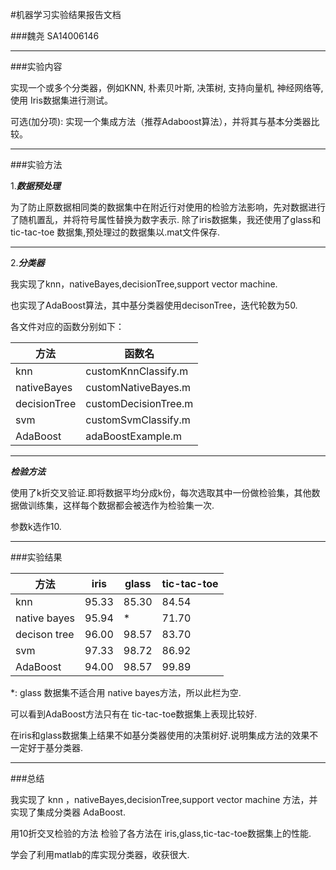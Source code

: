 #机器学习实验结果报告文档

###魏尧   SA14006146

---

###实验内容

实现一个或多个分类器，例如KNN, 朴素贝叶斯, 决策树, 支持向量机, 神经网络等, 使用 Iris数据集进行测试。

可选(加分项): 实现一个集成方法（推荐Adaboost算法），并将其与基本分类器比较。

---

###实验方法


1.***数据预处理***

为了防止原数据相同类的数据集中在附近行对使用的检验方法影响，先对数据进行了随机置乱，并将符号属性替换为数字表示.
除了iris数据集，我还使用了glass和tic-tac-toe 数据集,预处理过的数据集以.mat文件保存.

---
2.***分类器***

我实现了knn，nativeBayes,decisionTree,support vector machine.

也实现了AdaBoost算法，其中基分类器使用decisonTree，迭代轮数为50.

各文件对应的函数分别如下：

方法 		  |函数名|
------------- | ---------|
 knn 		  |	customKnnClassify.m
 nativeBayes  |	customNativeBayes.m
 decisionTree | customDecisionTree.m
 svm		  |		customSvmClassify.m
 AdaBoost	  |	adaBoostExample.m

---

***检验方法***

使用了k折交叉验证.即将数据平均分成k份，每次选取其中一份做检验集，其他数据做训练集，这样每个数据都会被选作为检验集一次.

参数k选作10.

---

###实验结果

方法 		  | iris	 |glass |tic-tac-toe|
------------- | ---------|------|---------
knn  		  |  95.33  | 85.30 | 84.54
native bayes  | 95.94	| * 	| 71.70
decison tree  |  96.00 |  98.57	| 83.70
svm           | 97.33  |  98.72	| 86.92
AdaBoost	  | 94.00  |  98.57	| 99.89

*: glass 数据集不适合用 native bayes方法，所以此栏为空.

可以看到AdaBoost方法只有在 tic-tac-toe数据集上表现比较好.

在iris和glass数据集上结果不如基分类器使用的决策树好.说明集成方法的效果不一定好于基分类器.

---

###总结

我实现了 knn ，nativeBayes,decisionTree,support vector machine 方法，并实现了集成分类器 AdaBoost.

用10折交叉检验的方法 检验了各方法在 iris,glass,tic-tac-toe数据集上的性能.

学会了利用matlab的库实现分类器，收获很大.








